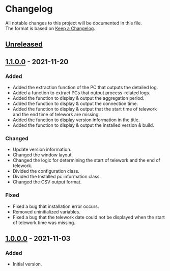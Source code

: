 # Changelog

All notable changes to this project will be documented in this file.  
The format is based on [Keep a Changelog](https://keepachangelog.com/en/1.0.0/).

## [Unreleased]

## [1.1.0.0] - 2021-11-20

### Added

- Added the extraction function of the PC that outputs the detailed log.
- Added a function to extract PCs that output process-related logs.
- Added the function to display & output the aggregation period.
- Added the function to display & output the connection time.
- Added the function to display & output that the start time of telework and the end time of telework are missing.
- Added the function to display version information in the title.
- Added the function to display & output the installed version & build.

### Changed

- Update version information.
- Changed the window layout.
- Changed the logic for determining the start of telework and the end of telework.
- Divided the configuration class.
- Divided the Installed pc information class.
- Changed the CSV output format.

### Fixed

- Fixed a bug that installation error occurs.
- Removed uninitialized variables.
- Fixed a bug that the telework date could not be displayed when the start of telework time was missing.

## [1.0.0.0] - 2021-11-03

### Added

- Initial version.

[Unreleased]: https://github.com/overdrive1708/ThinTeleworkLogAnalyzer
[1.0.0.0]: https://github.com/overdrive1708/ThinTeleworkLogAnalyzer/releases/tag/Ver.1.0.0.0
[1.1.0.0]: https://github.com/overdrive1708/ThinTeleworkLogAnalyzer/releases/tag/Ver.1.1.0.0
